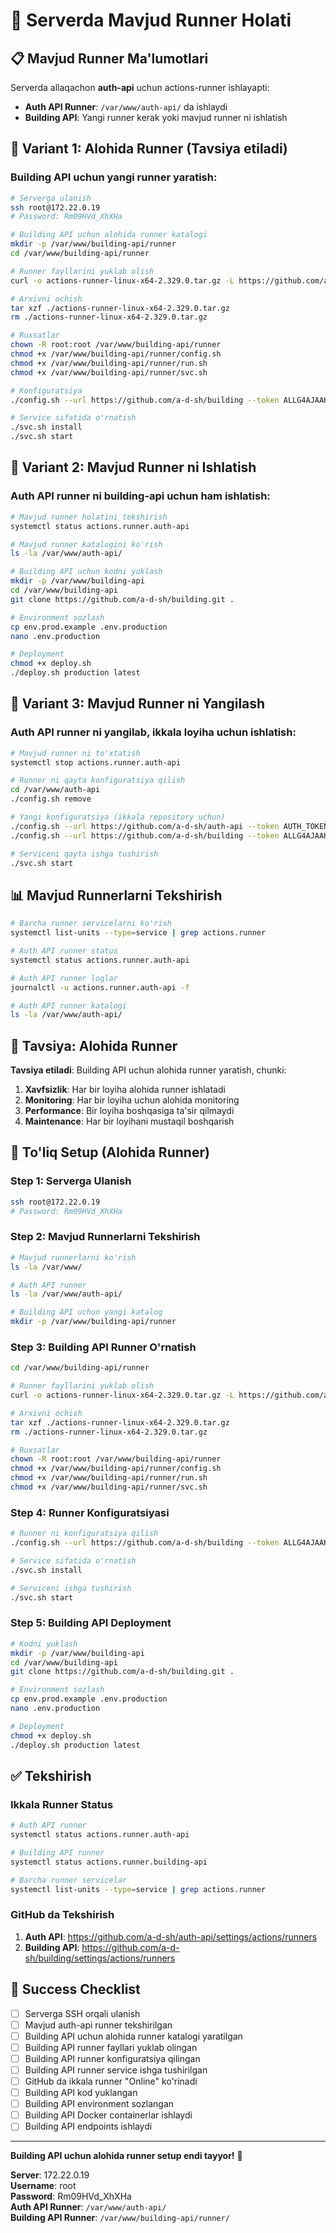 # 🔄 Serverda Mavjud Runner Holati

## 📋 Mavjud Runner Ma'lumotlari

Serverda allaqachon **auth-api** uchun actions-runner ishlayapti:

- **Auth API Runner**: `/var/www/auth-api/` da ishlaydi
- **Building API**: Yangi runner kerak yoki mavjud runner ni ishlatish

## 🔧 Variant 1: Alohida Runner (Tavsiya etiladi)

### Building API uchun yangi runner yaratish:

```bash
# Serverga ulanish
ssh root@172.22.0.19
# Password: Rm09HVd_XhXHa

# Building API uchun alohida runner katalogi
mkdir -p /var/www/building-api/runner
cd /var/www/building-api/runner

# Runner fayllarini yuklab olish
curl -o actions-runner-linux-x64-2.329.0.tar.gz -L https://github.com/actions/runner/releases/download/v2.329.0/actions-runner-linux-x64-2.329.0.tar.gz

# Arxivni ochish
tar xzf ./actions-runner-linux-x64-2.329.0.tar.gz
rm ./actions-runner-linux-x64-2.329.0.tar.gz

# Ruxsatlar
chown -R root:root /var/www/building-api/runner
chmod +x /var/www/building-api/runner/config.sh
chmod +x /var/www/building-api/runner/run.sh
chmod +x /var/www/building-api/runner/svc.sh

# Konfiguratsiya
./config.sh --url https://github.com/a-d-sh/building --token ALLG4AJAAKJ2VNZ2QQISMX3I7HJEC

# Service sifatida o'rnatish
./svc.sh install
./svc.sh start
```

## 🔧 Variant 2: Mavjud Runner ni Ishlatish

### Auth API runner ni building-api uchun ham ishlatish:

```bash
# Mavjud runner holatini tekshirish
systemctl status actions.runner.auth-api

# Mavjud runner katalogini ko'rish
ls -la /var/www/auth-api/

# Building API uchun kodni yuklash
mkdir -p /var/www/building-api
cd /var/www/building-api
git clone https://github.com/a-d-sh/building.git .

# Environment sozlash
cp env.prod.example .env.production
nano .env.production

# Deployment
chmod +x deploy.sh
./deploy.sh production latest
```

## 🔧 Variant 3: Mavjud Runner ni Yangilash

### Auth API runner ni yangilab, ikkala loyiha uchun ishlatish:

```bash
# Mavjud runner ni to'xtatish
systemctl stop actions.runner.auth-api

# Runner ni qayta konfiguratsiya qilish
cd /var/www/auth-api
./config.sh remove

# Yangi konfiguratsiya (ikkala repository uchun)
./config.sh --url https://github.com/a-d-sh/auth-api --token AUTH_TOKEN
./config.sh --url https://github.com/a-d-sh/building --token ALLG4AJAAKJ2VNZ2QQISMX3I7HJEC

# Serviceni qayta ishga tushirish
./svc.sh start
```

## 📊 Mavjud Runnerlarni Tekshirish

```bash
# Barcha runner servicelarni ko'rish
systemctl list-units --type=service | grep actions.runner

# Auth API runner status
systemctl status actions.runner.auth-api

# Auth API runner loglar
journalctl -u actions.runner.auth-api -f

# Auth API runner katalogi
ls -la /var/www/auth-api/
```

## 🚀 Tavsiya: Alohida Runner

**Tavsiya etiladi**: Building API uchun alohida runner yaratish, chunki:

1. **Xavfsizlik**: Har bir loyiha alohida runner ishlatadi
2. **Monitoring**: Har bir loyiha uchun alohida monitoring
3. **Performance**: Bir loyiha boshqasiga ta'sir qilmaydi
4. **Maintenance**: Har bir loyihani mustaqil boshqarish

## 🔧 To'liq Setup (Alohida Runner)

### Step 1: Serverga Ulanish

```bash
ssh root@172.22.0.19
# Password: Rm09HVd_XhXHa
```

### Step 2: Mavjud Runnerlarni Tekshirish

```bash
# Mavjud runnerlarni ko'rish
ls -la /var/www/

# Auth API runner
ls -la /var/www/auth-api/

# Building API uchun yangi katalog
mkdir -p /var/www/building-api/runner
```

### Step 3: Building API Runner O'rnatish

```bash
cd /var/www/building-api/runner

# Runner fayllarini yuklab olish
curl -o actions-runner-linux-x64-2.329.0.tar.gz -L https://github.com/actions/runner/releases/download/v2.329.0/actions-runner-linux-x64-2.329.0.tar.gz

# Arxivni ochish
tar xzf ./actions-runner-linux-x64-2.329.0.tar.gz
rm ./actions-runner-linux-x64-2.329.0.tar.gz

# Ruxsatlar
chown -R root:root /var/www/building-api/runner
chmod +x /var/www/building-api/runner/config.sh
chmod +x /var/www/building-api/runner/run.sh
chmod +x /var/www/building-api/runner/svc.sh
```

### Step 4: Runner Konfiguratsiyasi

```bash
# Runner ni konfiguratsiya qilish
./config.sh --url https://github.com/a-d-sh/building --token ALLG4AJAAKJ2VNZ2QQISMX3I7HJEC

# Service sifatida o'rnatish
./svc.sh install

# Serviceni ishga tushirish
./svc.sh start
```

### Step 5: Building API Deployment

```bash
# Kodni yuklash
mkdir -p /var/www/building-api
cd /var/www/building-api
git clone https://github.com/a-d-sh/building.git .

# Environment sozlash
cp env.prod.example .env.production
nano .env.production

# Deployment
chmod +x deploy.sh
./deploy.sh production latest
```

## ✅ Tekshirish

### Ikkala Runner Status

```bash
# Auth API runner
systemctl status actions.runner.auth-api

# Building API runner
systemctl status actions.runner.building-api

# Barcha runner servicelar
systemctl list-units --type=service | grep actions.runner
```

### GitHub da Tekshirish

1. **Auth API**: https://github.com/a-d-sh/auth-api/settings/actions/runners
2. **Building API**: https://github.com/a-d-sh/building/settings/actions/runners

## 🎯 Success Checklist

- [ ] Serverga SSH orqali ulanish
- [ ] Mavjud auth-api runner tekshirilgan
- [ ] Building API uchun alohida runner katalogi yaratilgan
- [ ] Building API runner fayllari yuklab olingan
- [ ] Building API runner konfiguratsiya qilingan
- [ ] Building API runner service ishga tushirilgan
- [ ] GitHub da ikkala runner "Online" ko'rinadi
- [ ] Building API kod yuklangan
- [ ] Building API environment sozlangan
- [ ] Building API Docker containerlar ishlaydi
- [ ] Building API endpoints ishlaydi

---

**Building API uchun alohida runner setup endi tayyor!** 🚀

**Server**: 172.22.0.19  
**Username**: root  
**Password**: Rm09HVd_XhXHa  
**Auth API Runner**: `/var/www/auth-api/`  
**Building API Runner**: `/var/www/building-api/runner/`
